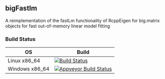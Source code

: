 
## bigFastlm
A reimplementation of the fastLm functionality of RcppEigen for
big.matrix objects for fast out-of-memory linear model fitting


### Build Status
|  OS                   | Build           |
|-----------------------|-----------------|
| Linux x86_64          | [![Build Status](https://travis-ci.org/jaredhuling/bigFastlm.svg?branch=master)](https://travis-ci.org/jaredhuling/oem)      | 
| Windows x86_64        | [![Appveyor Build Status](https://ci.appveyor.com/api/projects/status/github/jaredhuling/bigFastlm?branch=master&svg=true)](https://ci.appveyor.com/project/jaredhuling/oem)     |
